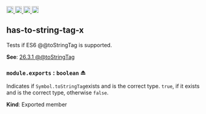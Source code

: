 <a href="https://travis-ci.org/Xotic750/has-to-string-tag-x"
   title="Travis status">
<img
   src="https://travis-ci.org/Xotic750/has-to-string-tag-x.svg?branch=master"
   alt="Travis status" height="18"/>
</a>
<a href="https://david-dm.org/Xotic750/has-to-string-tag-x"
   title="Dependency status">
<img src="https://david-dm.org/Xotic750/has-to-string-tag-x.svg"
   alt="Dependency status" height="18"/>
</a>
<a href="https://david-dm.org/Xotic750/has-to-string-tag-x#info=devDependencies"
   title="devDependency status">
<img src="https://david-dm.org/Xotic750/has-to-string-tag-x/dev-status.svg"
   alt="devDependency status" height="18"/>
</a>
<a href="https://badge.fury.io/js/has-to-string-tag-x" title="npm version">
<img src="https://badge.fury.io/js/has-to-string-tag-x.svg"
   alt="npm version" height="18"/>
</a>
<a name="module_has-to-string-tag-x"></a>

## has-to-string-tag-x

Tests if ES6 @@toStringTag is supported.

**See**: [26.3.1 @@toStringTag](http://www.ecma-international.org/ecma-262/6.0/#sec-@@tostringtag)  

<a name="exp_module_has-to-string-tag-x--module.exports"></a>

### `module.exports` : <code>boolean</code> ⏏

Indicates if `Symbol.toStringTag`exists and is the correct type.
`true`, if it exists and is the correct type, otherwise `false`.

**Kind**: Exported member
